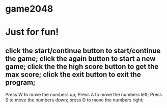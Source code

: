 game2048
========

Just for fun!
=========================
click the start/continue button to start/continue the game;
click the again button to start a new game;
click the the high score button to get the max score;
click the exit button to exit the program;
----------------------------------------------------------
Press W to move the numbers up;
Press A to move the numbers left;
Press S to move the numbers down;
press D to move the numbers right;



